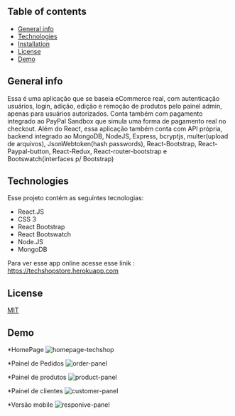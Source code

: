 ## Table of contents
* [General info](#general-info)
* [Technologies](#technologies)
* [Installation](#Installation)
* [License](#License)
* [Demo](#Demo)

## General info
Essa é uma aplicação que se baseia  eCommerce real, com autenticação usuários, login, adição, edição e remoção de produtos pelo painel admin, apenas para usuários autorizados. Conta também com pagamento integrado ao PayPal Sandbox que simula uma forma de pagamento real no checkout. 
Além do React, essa aplicação também conta com API própria, backend integrado ao MongoDB, NodeJS, Express, bcryptjs, multer(upload de arquivos), JsonWebtoken(hash passwords), React-Bootstrap, React-Paypal-button, React-Redux, React-router-bootstrap e Bootswatch(interfaces p/ Bootstrap) 
	
## Technologies
Esse projeto contém as seguintes tecnologias:
* React.JS
* CSS 3 
* React Bootstrap
* React Bootswatch
* Node.JS
* MongoDB
	 
Para ver esse app online acesse esse linik : https://techshopstore.herokuapp.com	 
 

## License
[MIT](https://choosealicense.com/licenses/mit/)


## Demo

*HomePage
![homepage-techshop](https://user-images.githubusercontent.com/66249777/107379608-ddfa3600-6acb-11eb-9fd7-0f94203479d5.png)

*Painel de Pedidos
![order-panel](https://user-images.githubusercontent.com/66249777/107379743-fd915e80-6acb-11eb-9b15-afbc9c2bcc9e.png)

*Painel de produtos
![product-panel](https://user-images.githubusercontent.com/66249777/107379848-18fc6980-6acc-11eb-8247-2f618bdfdc98.png)

*Painel de clientes
![customer-panel](https://user-images.githubusercontent.com/66249777/107379910-29144900-6acc-11eb-8c86-60a2e748a73c.png)

*Versão mobile
![responive-panel](https://user-images.githubusercontent.com/66249777/107379979-39c4bf00-6acc-11eb-8a40-cf18eee0f44a.png)


